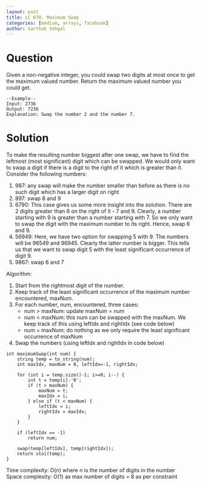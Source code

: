 ```yaml
---
layout: post
title: LC 670. Maximum Swap
categories: [medium, arrays, facebook]
author: Sarthak Sehgal
---
```

# Question
Given a non-negative integer, you could swap two digits at most once to get the maximum valued number. Return the maximum valued number you could get.

```
--Example--
Input: 2736
Output: 7236
Explanation: Swap the number 2 and the number 7.
```

# Solution
To make the resulting number biggest after one swap, we have to find the leftmost (most significant) digit which can be swapped. We would only want to swap a digit if there is a digit to the right of it which is greater than it. Consider the following numbers:
1. 987: any swap will make the number smaller than before as there is no such digit which has a larger digit on right
2. 897: swap 8 and 9
3. 6790: This case gives us some more insight into the solution. There are 2 digits greater than 6 on the right of it - 7 and 9. Clearly, a number starting with 9 is greater than a number starting with 7. So we only want to swap the digit with the maximum number to its right. Hence, swap 6 and 9.
4. 56949: Here, we have two option for swapping 5 with 9. The numbers will be 96549 and 96945. Clearly the latter number is bigger. This tells us that we want to swap digit 5 with the least significant occurrence of digit 9.
5. 9867: swap 6 and 7

Algorithm:
1. Start from the rightmost digit of the number.
2. Keep track of the least significant occurrence of the maximum number encountered, maxNum.
3. For each number, num, encountered, three cases:
     - num > maxNum: update maxNum = num
     - num < maxNum: this num can be swapped with the maxNum. We keep track of this using leftIdx and rightIdx (see code below)
     - num = maxNum: do nothing as we only require the least significant occurrence of maxNum
4. Swap the numbers (using leftIdx and rightIdx in code below)

```
int maximumSwap(int num) {
    string temp = to_string(num);
    int maxIdx, maxNum = 0, leftIdx=-1, rightIdx;
    
    for (int i = temp.size()-1; i>=0; i--) {
        int t = temp[i]-'0';
        if (t > maxNum) {
            maxNum = t;
            maxIdx = i;
        } else if (t < maxNum) {
            leftIdx = i;
            rightIdx = maxIdx;
        }
    }

    if (leftIdx == -1)
        return num;
    
    swap(temp[leftIdx], temp[rightIdx]);
    return stoi(temp);
}
```
Time complexity: O(n) where n is the number of digits in the number  
Space complexity: O(1) as max number of digits = 8 as per constraint